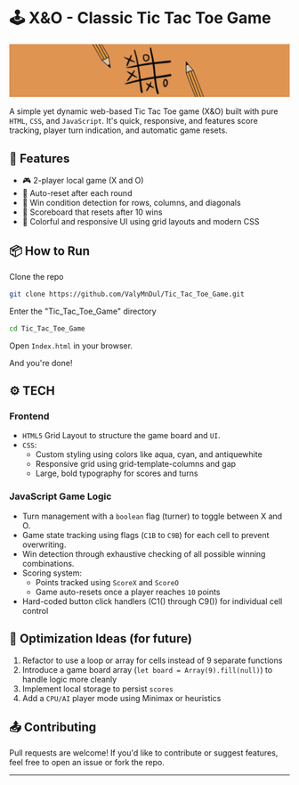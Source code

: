 # 🕹️ X&O - Classic Tic Tac Toe Game 

![Banner](./MD_Assets/Banner.png)

A simple yet dynamic web-based Tic Tac Toe game (X&O) built with pure `HTML`, `CSS`, and `JavaScript`. It's quick, responsive, and features score tracking, player turn indication, and automatic game resets.

## 🚀 Features  

- 🎮 2-player local game (X and O)
- 🔁 Auto-reset after each round
- 🧠 Win condition detection for rows, columns, and diagonals
- 🧮 Scoreboard that resets after 10 wins
- 🎨 Colorful and responsive UI using grid layouts and modern CSS

## 📦 How to Run

Clone the repo
```bash
git clone https://github.com/ValyMnDul/Tic_Tac_Toe_Game.git
```
Enter the "Tic_Tac_Toe_Game" directory
```bash
cd Tic_Tac_Toe_Game
```
Open `Index.html` in your browser.

And you're done!

## ⚙️ TECH
### Frontend
- `HTML5` Grid Layout to structure the game board and `UI`.
- `CSS`:
    - Custom styling using colors like aqua, cyan, and antiquewhite
    - Responsive grid using grid-template-columns and gap
    - Large, bold typography for scores and turns
### JavaScript Game Logic
- Turn management with a `boolean` flag (turner) to toggle between X and O.
- Game state tracking using flags (`C1B` to `C9B`) for each cell to prevent overwriting.
- Win detection through exhaustive checking of all possible winning combinations.
- Scoring system:
    - Points tracked using `ScoreX` and `ScoreO`
    - Game auto-resets once a player reaches `10` points
- Hard-coded button click handlers (C1() through C9()) for individual cell control
## 🧠 Optimization Ideas (for future)
1. Refactor to use a loop or array for cells instead of 9 separate functions
2. Introduce a game board array (`let board = Array(9).fill(null)`) to handle logic more cleanly
3. Implement local storage to persist `scores`
4. Add a `CPU/AI` player mode using Minimax or heuristics

## 📤 Contributing

Pull requests are welcome! If you'd like to contribute or suggest features, feel free to open an issue or fork the repo.

---
